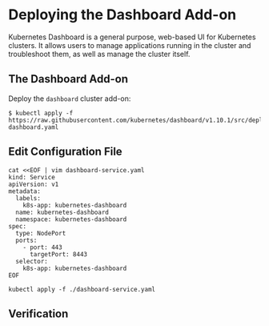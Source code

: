 # Deploying the Dashboard Add-on

Kubernetes Dashboard is a general purpose, web-based UI for Kubernetes clusters. It allows users to manage applications running in the cluster and troubleshoot them, as well as manage the cluster itself.

## The Dashboard Add-on

Deploy the `dashboard` cluster add-on:

```
$ kubectl apply -f https://raw.githubusercontent.com/kubernetes/dashboard/v1.10.1/src/deploy/recommended/kubernetes-dashboard.yaml
```

## Edit Configuration File

```
cat <<EOF | vim dashboard-service.yaml
kind: Service
apiVersion: v1
metadata:
  labels:
    k8s-app: kubernetes-dashboard
  name: kubernetes-dashboard
  namespace: kubernetes-dashboard
spec:
  type: NodePort
  ports:
    - port: 443
      targetPort: 8443
  selector:
    k8s-app: kubernetes-dashboard
EOF

kubectl apply -f ./dashboard-service.yaml
```

## Verification